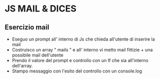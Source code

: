 
# JS MAIL & DICES

## Esercizio mail

- Eseguo un prompt all' interno di Js che chieda all'utente di inserire la mail
- Costruisco un array " mails " e all' interno vi metto mail fittizie + una possibile mail dell'utente
- Prendo il valore del prompt e controllo con un If che sia all'interno dell'array.
- Stampo messaggio con l'esito del controllo con un console.log




